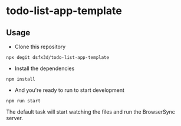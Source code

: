 # todo-list-app-template

## Usage

- Clone this repository

```npm
npx degit dsfx3d/todo-list-app-template
```

- Install the dependencies

```npm
npm install
```

- And you're ready to run to start development

```npm
npm run start
```

The default task will start watching the files and run the BrowserSync server.
